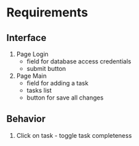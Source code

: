 # Requirements

## Interface
1. Page Login
	* field for database access credentials
	* submit button
2. Page Main
	* field for adding a task
	* tasks list
	* button for save all changes

## Behavior
1. Click on task - toggle task completeness
